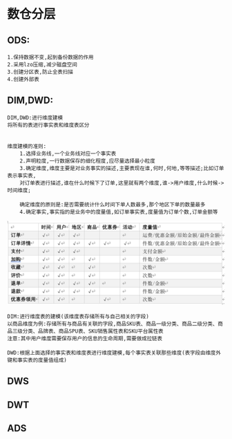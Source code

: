 # 数仓分层
## ODS:
    1.保持数据不变,起到备份数据的作用
    2.采用lzo压缩,减少磁盘空间
    3.创建分区表,防止全表扫描
    4.创建外部表
## DIM,DWD:
    DIM,DWD:进行维度建模
    将所有的表进行事实表和维度表区分


    维度建模的准则:
        1.选择业务线,一个业务线对应一个事实表
        2.声明粒度,一行数据保存的细化程度,应尽量选择最小粒度
        3.确定维度,维度主要是对业务事实的描述,主要表现在谁,何时,何地,等等描述;比如订单表示事实表,
        对订单表进行描述,谁在什么时候下了订单,这里就有两个维度,谁->用户维度,什么时候->时间维度;

        确定维度的原则是:是否需要统计什么时间下单人数最多,那个地区下单的数量最多
        4.确定事实,事实指的是业务中的度量值,如订单事实表,度量值为订单个数,订单金额等
![数仓分层之事实表和维度表](../pictures/数仓分层之事实表和维度表.png)

    DIM:进行维度表的建模(该维度表存储所有与自己相关的字段)
    以商品维度为例:存储所有与商品有关联的字段,商品SKU表、商品一级分类、商品二级分类、商品三级分类、品牌表、商品SPU表、SKU销售属性表和SKU平台属性表
    注意:其中用户维度需要保存用户的信息的生命周期,需要做成拉链表

    DWD:根据上面选择的事实表和维度表进行维度建模,每个事实表关联那些维度(表字段由维度外键和事实表的度量值组成)
## DWS
## DWT
## ADS

